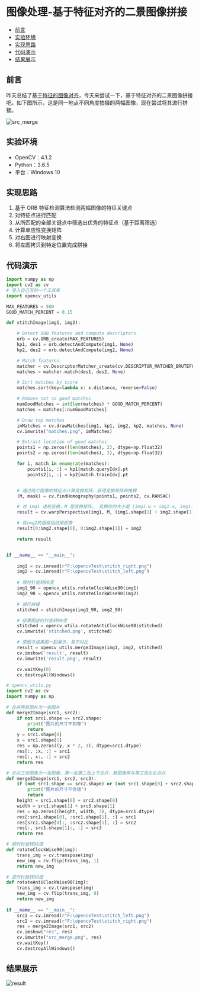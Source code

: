 # 图像处理-基于特征对齐的二景图像拼接

  - [前言](#%E5%89%8D%E8%A8%80)
  - [实验环境](#%E5%AE%9E%E9%AA%8C%E7%8E%AF%E5%A2%83)
  - [实现思路](#%E5%AE%9E%E7%8E%B0%E6%80%9D%E8%B7%AF)
  - [代码演示](#%E4%BB%A3%E7%A0%81%E6%BC%94%E7%A4%BA)
  - [结果展示](#%E7%BB%93%E6%9E%9C%E5%B1%95%E7%A4%BA)

## 前言
昨天总结了[基于特征的图像对齐](../2020-05/2020-05-31/图像处理-基于特征的图像对齐.md)，今天来尝试一下，基于特征对齐的二景图像拼接吧。如下图所示，这是同一地点不同角度拍摄的两幅图像，现在尝试将其进行拼接。

![src_merge](https://cdn.jsdelivr.net/gh/ylsislove/image-home/test/20200601192424.png)


## 实验环境
* OpenCV：4.1.2
* Python：3.6.5
* 平台：Windows 10

## 实现思路
1. 基于 ORB 特征检测算法检测两幅图像的特征关键点
2. 对特征点进行匹配
3. 从所匹配的全部关键点中筛选出优秀的特征点（基于距离筛选）
4. 计算单应性变换矩阵
5. 对右图进行映射变换
6. 将左图拷贝到特定位置完成拼接

## 代码演示
```python
import numpy as np
import cv2 as cv
# 导入自己写的一个工具库
import opencv_utils

MAX_FEATURES = 500
GOOD_MATCH_PERCENT = 0.15

def stitchImage(img1, img2):

    # Detect ORB features and compute descriptors.
    orb = cv.ORB_create(MAX_FEATURES)
    kp1, des1 = orb.detectAndCompute(img1, None)
    kp2, des2 = orb.detectAndCompute(img2, None)

    # Match features.
    matcher = cv.DescriptorMatcher_create(cv.DESCRIPTOR_MATCHER_BRUTEFORCE_HAMMING)
    matches = matcher.match(des1, des2, None)

    # Sort matches by score
    matches.sort(key=lambda x: x.distance, reverse=False)

    # Remove not so good matches
    numGoodMatches = int(len(matches) * GOOD_MATCH_PERCENT)
    matches = matches[:numGoodMatches]

    # Draw top matches
    imMatches = cv.drawMatches(img1, kp1, img2, kp2, matches, None)
    cv.imwrite("matches.png", imMatches)

    # Extract location of good matches
    points1 = np.zeros((len(matches), 2), dtype=np.float32)
    points2 = np.zeros((len(matches), 2), dtype=np.float32)

    for i, match in enumerate(matches):
        points1[i, :] = kp1[match.queryIdx].pt
        points2[i, :] = kp2[match.trainIdx].pt


    # 通过两个图像的特征点计算变换矩阵，获得变换矩阵和掩模
    (M, mask) = cv.findHomography(points1, points2, cv.RANSAC)

    # 对 img1 透视变换，M 是变换矩阵， 变换后的大小是 (img1.w + img2.w, img1.h)
    result = cv.warpPerspective(img1, M, (img1.shape[1] + img2.shape[1], img1.shape[0]))

    # 将img2的值赋给结果图像
    result[0:img2.shape[0], 0:img2.shape[1]] = img2

    return result


if __name__ == "__main__":
    
    img1 = cv.imread(r"F:\opencvTest\stitch_right.png")
    img2 = cv.imread(r"F:\opencvTest\stitch_left.png")
    
    # 顺时针旋转90度
    img1_90 = opencv_utils.rotateClockWise90(img1)
    img2_90 = opencv_utils.rotateClockWise90(img2)

    # 进行拼接
    stitched = stitchImage(img1_90, img2_90)

    # 结果图逆时针旋转90度
    stitched = opencv_utils.rotateAntiClockWise90(stitched)
    cv.imwrite('stitched.png', stitched)

    # 原图与结果图一起展示，易于对比
    result = opencv_utils.merge3Image(img1, img2, stitched)
    cv.imshow('result', result)
    cv.imwrite('result.png', result)

    cv.waitKey(0)
    cv.destroyAllWindows()
```

```python
# opencv_utils.py
import cv2 as cv
import numpy as np

# 合并两张图片为一张图片
def merge2Image(src1, src2):
    if not src1.shape == src2.shape:
        print("图片的尺寸不相等")
        return
    y = src1.shape[0]
    x = src1.shape[1]
    res = np.zeros((y, x * 2, 3), dtype=src1.dtype)
    res[:, :x, :] = src1
    res[:, x:, :] = src2
    return res

# 合并三张图象为一张图像，第一张第二张上下合并，新图像再与第三张左右合并
def merge3Image(src1, src2, src3):
    if (not src1.shape == src2.shape) or (not src1.shape[0] + src2.shape[0] == src3.shape[0]):
        print("图片的尺寸不合适")
        return
    height = src1.shape[0] + src2.shape[0]
    width = src1.shape[1] + src3.shape[1]
    res = np.zeros((height, width, 3), dtype=src1.dtype)
    res[:src1.shape[0], :src1.shape[1], :] = src1
    res[src1.shape[0]:, :src2.shape[1], :] = src2
    res[:, src1.shape[1]:, :] = src3
    return res

# 顺时针旋转90度
def rotateClockWise90(img):
    trans_img = cv.transpose(img)
    new_img = cv.flip(trans_img, 1)
    return new_img

# 逆时针旋转90度
def rotateAntiClockWise90(img):
    trans_img = cv.transpose(img)
    new_img = cv.flip(trans_img, 0)
    return new_img
    
if __name__ == "__main__":
    src1 = cv.imread(r"F:\opencvTest\stitch_left.png")
    src2 = cv.imread(r"F:\opencvTest\stitch_right.png")
    res = merge2Image(src1, src2)
    cv.imshow("res", res)
    cv.imwrite("src_merge.png", res)
    cv.waitKey()
    cv.destroyAllWindows()
```

## 结果展示
![result](https://cdn.jsdelivr.net/gh/ylsislove/image-home/test/result.png)
